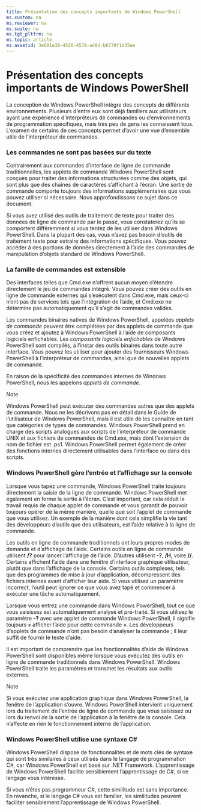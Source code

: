 ```yaml
---
title: Présentation des concepts importants de Windows PowerShell
ms.custom: na
ms.reviewer: na
ms.suite: na
ms.tgt_pltfrm: na
ms.topic: article
ms.assetid: 3e601e38-4520-4578-a48d-b6779f1d35ee
---
```

# Présentation des concepts importants de Windows PowerShell
La conception de Windows PowerShell intègre des concepts de différents environnements. Plusieurs d’entre eux sont déjà familiers aux utilisateurs ayant une expérience d’interpréteurs de commandes ou d’environnements de programmation spécifiques, mais très peu de gens les connaissent tous. L’examen de certains de ces concepts permet d’avoir une vue d’ensemble utile de l’interpréteur de commandes.

### Les commandes ne sont pas basées sur du texte
Contrairement aux commandes d’interface de ligne de commande traditionnelles, les applets de commande Windows PowerShell sont conçues pour traiter des informations structurées comme des objets, qui sont plus que des chaînes de caractères s’affichant à l’écran. Une sortie de commande comporte toujours des informations supplémentaires que vous pouvez utiliser si nécessaire. Nous approfondissons ce sujet dans ce document.

Si vous avez utilisé des outils de traitement de texte pour traiter des données de ligne de commande par le passé, vous constaterez qu’ils se comportent différemment si vous tentez de les utiliser dans Windows PowerShell. Dans la plupart des cas, vous n’avez pas besoin d’outils de traitement texte pour extraire des informations spécifiques. Vous pouvez accéder à des portions de données directement à l’aide des commandes de manipulation d’objets standard de Windows PowerShell.

### La famille de commandes est extensible
Des interfaces telles que Cmd.exe n’offrent aucun moyen d’étendre directement le jeu de commandes intégré. Vous pouvez créer des outils en ligne de commande externes qui s’exécutent dans Cmd.exe, mais ceux-ci n’ont pas de services tels que l’intégration de l’aide, et Cmd.exe ne détermine pas automatiquement qu’il s’agit de commandes valides.

Les commandes binaires natives de Windows PowerShell, appelées *applets de commande* peuvent être complétées par des applets de commande que vous créez et ajoutez à Windows PowerShell à l’aide de composants logiciels enfichables. Les *composants logiciels enfichables* de Windows PowerShell sont compilés, à l’instar des outils binaires dans toute autre interface. Vous pouvez les utiliser pour ajouter des fournisseurs Windows PowerShell à l’interpréteur de commandes, ainsi que de nouvelles applets de commande.

En raison de la spécificité des commandes internes de Windows PowerShell, nous les appelons *applets de commande*.

> [!NOTE]
> Windows PowerShell peut exécuter des commandes autres que des applets de commande. Nous ne les décrivons pas en détail dans le Guide de l’utilisateur de Windows PowerShell, mais il est utile de les connaître en tant que catégories de types de commandes. Windows PowerShell prend en charge des scripts analogues aux scripts de l’interpréteur de commande UNIX et aux fichiers de commandes de Cmd.exe, mais dont l’extension de nom de fichier est .ps1. Windows PowerShell permet également de créer des fonctions internes directement utilisables dans l’interface ou dans des scripts.

### Windows PowerShell gère l’entrée et l’affichage sur la console
Lorsque vous tapez une commande, Windows PowerShell traite toujours directement la saisie de la ligne de commande. Windows PowerShell met également en forme la sortie à l’écran. C’est important, car cela réduit le travail requis de chaque applet de commande et vous garantit de pouvoir toujours opérer de la même manière, quelle que soit l’applet de commande que vous utilisez. Un exemple de la manière dont cela simplifie la vie tant des développeurs d’outils que des utilisateurs, est l’aide relative à la ligne de commande.

Les outils en ligne de commande traditionnels ont leurs propres modes de demande et d’affichage de l’aide. Certains outils en ligne de commande utilisent **/?** pour lancer l’affichage de l’aide. D’autres utilisent **-?**, **/H**, voire **//**. Certains affichent l’aide dans une fenêtre d’interface graphique utilisateur, plutôt que dans l’affichage de la console. Certains outils complexes, tels que des programmes de mise à jour d’application, décompressent des fichiers internes avant d’afficher leur aide. Si vous utilisez un paramètre incorrect, l’outil peut ignorer ce que vous avez tapé et commencer à exécuter une tâche automatiquement.

Lorsque vous entrez une commande dans Windows PowerShell, tout ce que vous saisissez est automatiquement analysé et pré-traité. Si vous utilisez le paramètre **-?** avec une applet de commande Windows PowerShell, il signifie toujours « afficher l’aide pour cette commande ». Les développeurs d’applets de commande n’ont pas besoin d’analyser la commande ; il leur suffit de fournir le texte d’aide.

Il est important de comprendre que les fonctionnalités d’aide de Windows PowerShell sont disponibles même lorsque vous exécutez des outils en ligne de commande traditionnels dans Windows PowerShell. Windows PowerShell traite les paramètres et transmet les résultats aux outils externes.

> [!NOTE]
> Si vous exécutez une application graphique dans Windows PowerShell, la fenêtre de l’application s’ouvre. Windows PowerShell intervient uniquement lors du traitement de l’entrée de ligne de commande que vous saisissez ou lors du renvoi de la sortie de l’application à la fenêtre de la console. Cela n’affecte en rien le fonctionnement interne de l’application.

### Windows PowerShell utilise une syntaxe C#
Windows PowerShell dispose de fonctionnalités et de mots clés de syntaxe qui sont très similaires à ceux utilisés dans le langage de programmation C#, car Windows PowerShell est basé sur .NET Framework. L’apprentissage de Windows PowerShell facilite sensiblement l’apprentissage de C#, si ce langage vous intéresse.

Si vous n’êtes pas programmeur C#, cette similitude est sans importance. En revanche, si le langage C# vous est familier, les similitudes peuvent faciliter sensiblement l’apprentissage de Windows PowerShell.



<!--HONumber=Apr16_HO1-->


